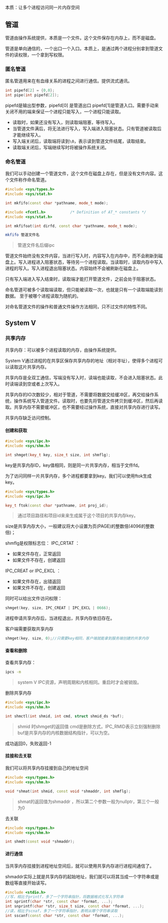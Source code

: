 本质：让多个进程访问同一片内存空间
## 管道

管道由操作系统提供，本质是一个文件。这个文件保存在内存上，而不是磁盘。

管道是单向通信的，一个出口一个入口。本质上，是通过两个进程分别拿到管道文件的读权限，一个拿到写权限。

### 匿名管道
匿名管道用来在有血缘关系的进程之间进行通信。提供流式通讯。
```C++
int pipefd[2] = {0,0};
int pipe(int pipefd[2]);
```
pipefd是输出型参数，pipefd\[0\] 是管道出口 pipefd\[1\]是管道入口。需要手动来关闭不用的端来保证一个进程只能写入，一个进程只能读取。

- 读取时，如果还没有写入，则读取端阻塞，等待写入。
- 当管道文件满后，将无法进行写入，写入端进入阻塞状态。只有管道被读取后才能继续写入。
- 写入端关闭后，读取端将读到`\0`，表示读到管道文件结尾，读取结束。
- 读取端关闭后，写端继续写时将被操作系统关闭。

### 命名管道

我们可以手动创建一个管道文件，这个文件在磁盘上存在，但是没有文件内容。这个文件称作命名管道。

```Cpp
#include <sys/types.h>
#include <sys/stat.h>

int mkfifo(const char *pathname, mode_t mode);

#include <fcntl.h>           /* Definition of AT_* constants */
#include <sys/stat.h>

int mkfifoat(int dirfd, const char *pathname, mode_t mode);
```

```bash
mkfifo 管道文件名
```
>管道文件名后缀ipc

管道文件始终没有文件内容，当进行写入时，内容写入在内存中，而不会刷新到磁盘上。写入进程进入阻塞状态，等待另一个进程读取。当读取时，读取内存中写入进程的写入。写入进程退出阻塞状态。内容始终不会被刷新在磁盘上。

只有写入端进入写入结束时，读取端才能打开管道文件，之前会处于阻塞状态。

命名管道可被多个读取端读取，但只能被读取一次，也就是只有一个读取端能读到数据。
至于被哪个进程读取为随机的。

对命名管道文件的操作和普通文件操作方法相同，只不过文件的特性不同。
## System V

### 共享内存
共享内存：可以被多个进程读取的内存，由操作系统提供。

System V通过进程的在共享区保存共享内存的地址（相对寻址），使得多个进程可以读取这片共享内存。

共享内存是全双工通信，写端没有写入时，读端也能读取，不会进入阻塞状态。此时读端读到空或者上次写入。

共享内存的IO次数较少，相对于管道，不需要将数据交给缓冲区，再交给操作系统，操作系统写入管道文件。读取时，也要先将管道文件拷贝到缓冲区，然后再读取。共享内存不需要缓冲区，也不需要经过操作系统，直接对共享内存进行读写。

共享内存缺乏访问控制。
#### 创建和获取
```Cpp
#include <sys/ipc.h>
#include <sys/shm.h>

int shmget(key_t key, size_t size, int shmflg);
```
key是共享内存ID，key值相同，则是同一片共享内存，相当于文件fd。

为了访问同样一片共享内存，多个进程都要拿到key。我们可以使用ftok生成key。

```Cpp
#include <sys/types.h>
#include <sys/ipc.h>

key_t ftok(const char *pathname, int proj_id);
```
>通过项目路径和项目id来来生成属于这个项目的共享内存key。

size是共享内存大小，一般建议将大小设置为页(PAGE)的整数倍(4096的整数倍)；

shmflg是权限标志位：
IPC_CRTAT ：
- 如果文件存在，正常返回
- 如果文件不存在，创建返回

IPC_CREAT or IPC_EXCL ：
- 如果文件存在，出错返回
- 如果文件不存在，创建返回

同时可以给出文件访问权限：
```C++
shmget(key, size, IPC_CREAT | IPC_EXCL | 0666);
```

进程申请共享内存后，当进程退出，共享内存依旧存在。

客户端需要获取共享内存
```Cpp
shmget(key, size, 0);//只需要key相同，客户端就能拿到服务端创建的共享内存
```
#### 查看和删除
查看共享内存：
```bash
ipcs -m
```

>system V IPC资源，声明周期和内核相同。重启时才会被销毁。

删除共享内存
```C++
#include <sys/ipc.h>
#include <sys/shm.h>

int shmctl(int shmid, int cmd, struct shmid_ds *buf);
```
> shmid 时shmget的返回值
> cmd是删除方式，IPC_RMID表示立刻强制删除
> buf是共享内存的内核数据结构指针，可以为空。

成功返回0，失败返回-1

#### 挂接和去关联

我们可以将共享内存挂接到自己的地址空间

```Cpp
#include <sys/types.h>
#include <sys/shm.h>

void *shmat(int shmid, const void *shmaddr, int shmflg);
```
> shmat的返回值为shmaddr ，所以第二个参数一般为nullptr，第三个一般为0

去关联
```Cpp
#include <sys/types.h>
#include <sys/shm.h>

int shmdt(const void *shmaddr);
```

#### 进行通信
当共享内存挂接到进程地址空间后，就可以使用共享内存进行进程间通信了。

shmaddr实际上就是共享内存的起始地址，我们就可以将其当成一个字符串或是数组等直接开始读写。
```Cpp
#include <stdio.h>
//写，相比于printf，多了一个字符串指针，将数据格式化写入字符串
int sprintf(char *str, const char *format, ...);
int snprintf(char *str, size_t size, const char *format, ...);
//读，相比于scnaf，多了一个字符串指针，表明从哪个字符串读取
int sscanf(const char *str, const char *format, ...);
```
